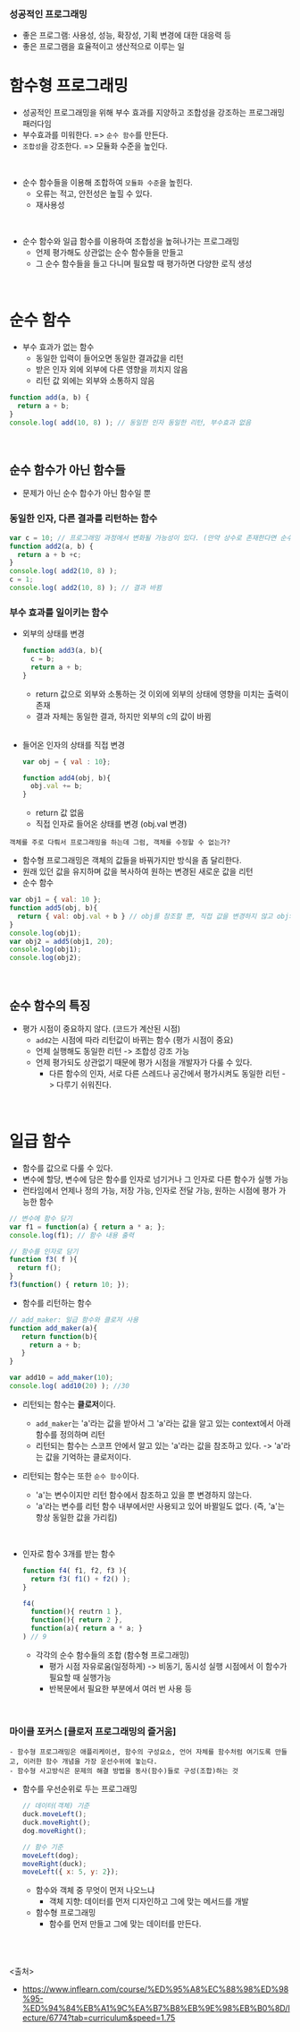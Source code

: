 ### 성공적인 프로그래밍
- 좋은 프로그램: 사용성, 성능, 확장성, 기획 변경에 대한 대응력 등
- 좋은 프로그램을 효율적이고 생산적으로 이루는 일

# 함수형 프로그래밍
- 성공적인 프로그래밍을 위해 부수 효과를 지양하고 조합성을 강조하는 프로그래밍 패러다임
- 부수효과를 미워한다. => `순수 함수`를 만든다.
- `조합성`을 강조한다. => 모듈화 수준을 높인다.
<br>

- 순수 함수들을 이용해 조합하여 `모듈화 수준`을 높힌다.
  - 오류는 적고, 안전성은 높힐 수 있다.
  - 재사용성
<br>

- 순수 함수와 일급 함수를 이용하여 조합성을 높혀나가는 프로그래밍
  - 언제 평가해도 상관없는 순수 함수들을 만들고
  - 그 순수 함수들을 들고 다니며 필요할 때 평가하면 다양한 로직 생성
<br>

# 순수 함수
- 부수 효과가 없는 함수
  - 동일한 입력이 들어오면 동일한 결과값을 리턴
  - 받은 인자 외에 외부에 다른 영향을 끼치지 않음 
  - 리턴 값 외에는 외부와 소통하지 않음

```js
function add(a, b) {
  return a + b;
}
console.log( add(10, 8) ); // 동일한 인자 동일한 리턴, 부수효과 없음
```

<br>

## 순수 함수가 아닌 함수들
- 문제가 아닌 순수 합수가 아닌 함수일 뿐

### 동일한 인자, 다른 결과를 리턴하는 함수

  ```js
  var c = 10; // 프로그래밍 과정에서 변화될 가능성이 있다. (만약 상수로 존재한다면 순수 함수)
  function add2(a, b) {
    return a + b +c;
  }
  console.log( add2(10, 8) );
  c = 1;
  console.log( add2(10, 8) ); // 결과 바뀜
  ```

### 부수 효과를 일이키는 함수
- 외부의 상태를 변경

  ```js
  function add3(a, b){
    c = b;
    return a + b;
  }
  ```

  - return 값으로 외부와 소통하는 것 이외에 외부의 상태에 영향을 미치는 출력이 존재
  - 결과 자체는 동일한 결과, 하지만 외부의 c의 값이 바뀜

  <br>
  
- 들어온 인자의 상태를 직접 변경

  ```js
  var obj = { val : 10};

  function add4(obj, b){
    obj.val += b;
  }
  ```

  - return 값 없음
  - 직접 인자로 들어온 상태를 변경 (obj.val 변경)

`객체를 주로 다뤄서 프로그래밍을 하는데 그럼, 객체를 수정할 수 없는가?`
  - 함수형 프로그래밍은 객체의 값들을 바꿔가지만 방식을 좀 달리한다.
  - 원래 있던 값을 유지하며 값을 복사하여 원하는 변경된 새로운 값을 리턴
  - 순수 함수

  ```js
  var obj1 = { val: 10 };
  function add5(obj, b){
    return { val: obj.val + b } // obj를 참조할 뿐, 직접 값을 변경하지 않고 obj와 동일하게 생긴 새로운 객체 리턴
  }
  console.log(obj1);
  var obj2 = add5(obj1, 20);
  console.log(obj1);
  console.log(obj2);
  ```

<br>
 
## 순수 함수의 특징
- 평가 시점이 중요하지 않다. (코드가 계산된 시점)
  - `add2`는 시점에 따라 리턴값이 바뀌는 함수 (평가 시점이 중요)
  - 언제 실행해도 동일한 리턴 -> 조합성 강조 가능
  - 언제 평가되도 상관없기 때문에 평가 시점을 개발자가 다룰 수 있다.
    - 다른 함수의 인자, 서로 다른 스레드나 공간에서 평가시켜도 동일한 리턴 -> 다루기 쉬워진다.
<br>

# 일급 함수
- 함수를 값으로 다룰 수 있다.
- 변수에 할당, 변수에 담은 함수를 인자로 넘기거나 그 인자로 다른 함수가 실행 가능
- 런타임에서 언제나 정의 가능, 저장 가능, 인자로 전달 가능, 원하는 시점에 평가 가능한 함수

```js
// 변수에 함수 담기
var f1 = function(a) { return a * a; };
console.log(f1); // 함수 내용 출력

// 함수를 인자로 담기
function f3( f ){
  return f();
}
f3(function() { return 10; });
```

- 함수를 리턴하는 함수

```js
// add_maker: 일급 함수와 클로저 사용
function add_maker(a){
   return function(b){
     return a + b;
   }
}

var add10 = add_maker(10);
console.log( add10(20) ); //30
```

- 리턴되는 함수는 **클로저**이다.
  - `add_maker`는 'a'라는 값을 받아서 그 'a'라는 값을 알고 있는 context에서 아래 함수를 정의하며 리턴
  - 리턴되는 함수는 스코프 안에서 알고 있는 'a'라는 값을 참조하고 있다. -> 'a'라는 값을 기억하는 클로저이다.

- 리턴되는 함수는 또한 `순수 함수`이다.
  - 'a'는 변수이지만 리턴 함수에서 참조하고 있을 뿐 변경하지 않는다.
  - 'a'라는 변수를 리턴 함수 내부에서만 사용되고 있어 바뀔일도 없다. (즉, 'a'는 항상 동일한 값을 가리킴)
<br>

- 인자로 함수 3개를 받는 함수

  ```js
  function f4( f1, f2, f3 ){
    return f3( f1() + f2() );
  }

  f4(
    function(){ reutrn 1 },
    function(){ return 2 },
    function(a){ return a * a; }
  ) // 9 
  ```

  - 각각의 순수 함수들의 조합 (함수형 프로그래밍)
    - 평가 시점 자유로움(일정하게) -> 비동기, 동시성 실행 시점에서 이 함수가 필요할 때 실행가능
    - 반복문에서 필요한 부분에서 여러 번 사용 등
<br>

### 마이클 포커스 [클로저 프로그래밍의 즐거움]
```
- 함수형 프로그래밍은 애플리케이션, 함수의 구성요소, 언어 자체를 함수처럼 여기도록 만들고, 이러한 함수 개념을 가장 운선수위에 놓는다.
- 함수형 사고방식은 문제의 해결 방법을 동사(함수)들로 구성(조합)하는 것
```

- 함수를 우선순위로 두는 프로그래밍

  ```js
  // 데이터(객체) 기준
  duck.moveLeft();
  duck.moveRight();
  dog.moveRight();

  // 함수 기준
  moveLeft(dog);
  moveRight(duck);
  moveLeft({ x: 5, y: 2});
  ```
  
  - 함수와 객체 중 무엇이 먼저 나오느냐
    - 객체 지향: 데이터를 먼저 디자인하고 그에 맞는 메서드를 개발
  - 함수형 프로그래밍
    - 함수를 먼저 만들고 그에 맞는 데이터를 만든다.



<br><br><br>
<출처>
- https://www.inflearn.com/course/%ED%95%A8%EC%88%98%ED%98%95-%ED%94%84%EB%A1%9C%EA%B7%B8%EB%9E%98%EB%B0%8D/lecture/6774?tab=curriculum&speed=1.75
